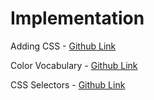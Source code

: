 # Implementation

Adding CSS - [Github Link](https://github.com/grandeurkoe/100-days-of-code-the-complete-python-pro-bootcamp/tree/36e8db766cb662249a62abf5ff107d85c5a654d2/day-043-introduction-to-css/adding-css)

Color Vocabulary - [Github Link](https://github.com/grandeurkoe/100-days-of-code-the-complete-python-pro-bootcamp/tree/36e8db766cb662249a62abf5ff107d85c5a654d2/day-043-introduction-to-css/color-vocab)

CSS Selectors - [Github Link](https://github.com/grandeurkoe/100-days-of-code-the-complete-python-pro-bootcamp/tree/36e8db766cb662249a62abf5ff107d85c5a654d2/day-043-introduction-to-css/css-selectors)